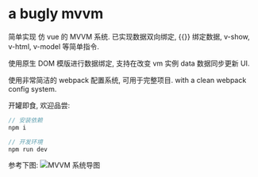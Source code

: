 # a bugly mvvm

简单实现 仿 vue 的 MVVM 系统. 已实现数据双向绑定, {{}} 绑定数据, v-show, v-html, v-model 等简单指令.

使用原生 DOM 模版进行数据绑定, 支持在改变 vm 实例 data 数据同步更新 UI.

使用非常简洁的 webpack 配置系统, 可用于完整项目.
with a clean webpack config system.

开罐即食, 欢迎品尝:
```js
// 安装依赖
npm i

// 开发环境
npm run dev
```

参考下图:
![MVVM 系统导图](https://github.com/keydone/a_bugly_mvvm/blob/master/mvvm.jpg?raw=true)

